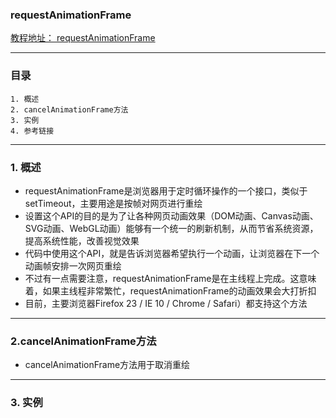 ### requestAnimationFrame
[教程地址： requestAnimationFrame](http://javascript.ruanyifeng.com/htmlapi/requestanimationframe.html)

---
### 目录
```
1. 概述
2. cancelAnimationFrame方法
3. 实例
4. 参考链接
```

---
### 1. 概述
- requestAnimationFrame是浏览器用于定时循环操作的一个接口，类似于setTimeout，主要用途是按帧对网页进行重绘
- 设置这个API的目的是为了让各种网页动画效果（DOM动画、Canvas动画、SVG动画、WebGL动画）能够有一个统一的刷新机制，从而节省系统资源，提高系统性能，改善视觉效果
- 代码中使用这个API，就是告诉浏览器希望执行一个动画，让浏览器在下一个动画帧安排一次网页重绘
- 不过有一点需要注意，requestAnimationFrame是在主线程上完成。这意味着，如果主线程非常繁忙，requestAnimationFrame的动画效果会大打折扣
- 目前，主要浏览器Firefox 23 / IE 10 / Chrome / Safari）都支持这个方法

---
### 2.cancelAnimationFrame方法 
- cancelAnimationFrame方法用于取消重绘

---
### 3. 实例
